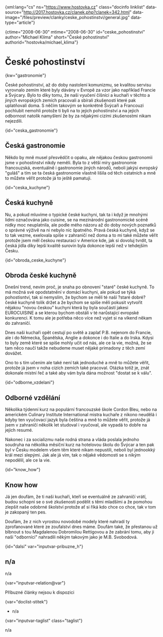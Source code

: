 
{xml:lang="cs" ns="https://www.hostovka.cz" class="docinfo linklist" data-source="http://2017.hostovka.cz/clanek.php?clanek=342.html" data-image="/files/preview/clanky/ceske_pohostinstvi/general.jpg" data-type="article"}

{ctime="2008-06-30" mtime="2008-06-30" id="ceske\_pohostinstvi" author="Michael Klíma" short="České pohostinství" authorid="hostovka/michael\_klima"}

# České pohostinství

<!-- generated attribute kw by user_updatekw.sh on 2021-01-05, do not edit -->

{kw="gastronomie"}

České pohostinství, až do doby nastolení komunizmu, se kvalitou servisu vyrovnalo zemím které byly dávány v Evropě za vzor jako například Francie a Švýcary. Bylo to díky tomu, že naši vyučení číšníci a kuchaři v těchto a jiných evropských zemích pracovali a sbírali zkušenosti které pak uplatňovali doma. S něčím takovým se konkrétně Švýcaři a Francouzi pochlubit nemohli protože ti byli na to jejich pohostinství a na jejich odbornost natolik namyšlení že by za nějakými cizími zkušenostmi nikam nejezdili.

{id="ceska_gastronomie"}

## Česká gastronomie

Někdo by mně musel přesvědčit o opaku, ale nějakou českou gastronomii jsme v pohostinství nikdy neměli. Byla to z větší míry gastronomie francouzská, eventuálně i gastronomie jiných národů, neboli jakýsi evropský "guláš" a tím se ta česká gastronomie vlastně lišila od těch ostatních a mně to můžete věřit protože já to ještě pamatuji.

{id="ceska_kuchyne"}

## Česká kuchyně

Nu, a pokud mluvíme o typické české kuchyni, tak ta i když je mnohými lidmi označována jako cuisine, se na mezinárodní gastronomické scéně nidky moc neuplatnila, ale podle mého názoru až do doby nových poznatků o správné výživě na ni nebylo nic špatného. Pravá česká kuchyně, když se to tak vezme, exelovala spíše v zahraničí než doma a to mi také můžete věřit protože jsem měl českou restauraci v Americe kde, jak si dovoluj tvrdit, ta česká jídla díky lepší kvalitě surovin byla dokonce lepší než v tehdejším Česku.

{id="obroda\_ceske\_kuchyne"}

## Obroda české kuchyně

Dnešní trend, nevím proč, je snaha po obnovení "staré" české kuchyně. To má možná své opodstatnění v domácí kuchyni, ale pokud se týká pohostisntví, tak si nemyslím, že bychom se měli té naší ?staré dobré? české kuchyně tolik držet a že bychom se spíše měli pokusit vytvořit nějakou "novou českou" kuchyni která by byla součástí jakesi EUROCUISINE a se kterou bychom obstáli v té narůstajicí evropské konkurenci. K tomu ale je potřeba něco více než vyjet si na víkend někam do zahraničí.

Dnes naši kuchaři opět cestují po světě a zaplať P.B. nejenom do Francie, ale i do Německa, Španělska, Anglie a dokonce i do Italie a do Irska. Kdysi to byly země které se spíše mohly učit od nás, ale ce la vie, možná, že se tam něco naučí takže nebudeme muset nějaké primadony z těch zemí dovážet.

Ono to s tím učením ale také není tak jednoduché a mně to můžete věřit, protože já jsem v noha cizích zemích také pracoval. Otázka totiž je, znát dokonale místní řeč a také aby vám byla dána možnost "dostat se k válu".

{id="odborne_vzdelani"}

## Odborné vzdělání

Několika týdenní kurz na populární francouzské škole Cordon Bleu, nebo na americkém Culinary Institute International mistra kuchaře z nikono neudělá i kdyby ten vyučovací jazyk byla čeština a mně to můžete věřit, protože já jsem v zahraničí několik let studoval i vyučoval, ale vypadá to dobře na jejich resumé.

Nakonec i za socializmu naše rodná strana a vláda poslala jednoho soudruha na několika měsíční kurz na hotelovou školu do Švýcar a ten pak byl v Česku modelem všem těm které nikam nepustili, neboli byl jednookký král mezi slepými. Jak ale já vím, tak o nějaké vědomosti se s nikým nepodělil, ale ce la vie.

{id="know_how"}

## Know how

Já jen doufám, že ti naši kuchaři, kteří se eventuálně ze zahraničí vrátí, budou schopni se o své zkušenosti podělit s těmi mladšími a že pomohou zlepšit naše odobrné školství protože ať si říká kdo chce co chce, tak v tom je zakopaný ten pes.

Doufám, že z nich vyrostou novodobé modely které nahradí ty zprofanované které ze zoufalství dnes máme. Doufám také, že přestanou už blbnout s tou Magdalenou Dobromilou Rettigovou a že zabrání tomu, aby ji naši "odborníci" nahradili někým takovým jako je M.B. Svobodová.

{id="dalsi" var="inputvar-pribuzne_h"}

## n/a

n/a

{var="inputvar-relation@var"}

Příbuzné články nejsou k dispozici

{var="doclist-stitek"}

  * n/a

{var="inputvar-taglist" class="taglist"}

n/a

